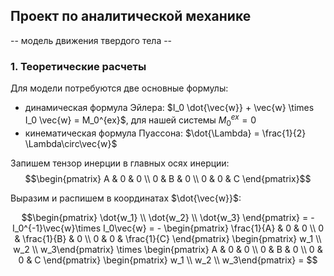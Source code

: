 ## Проект по аналитической механике
-- модель движения твердого тела --

### 1. Теоретические расчеты
Для модели потребуются две основные формулы:
* динамическая формула Эйлера: $I_0 \dot{\vec{w}} + \vec{w} \times I_0 \vec{w} = M_0^{ex}$, для нашей системы $M_0^{ex} = 0$
* кинематическая формула Пуассона: $\dot{\Lambda} = \frac{1}{2} \Lambda\circ\vec{w}$

Запишем тензор инерции в главных осях инерции:
$$\begin{pmatrix}
  A & 0 & 0 \\
  0 & B & 0 \\
  0 & 0 & C \end{pmatrix}$$

Выразим и распишем в координатах $\dot{\vec{w}}$:

$$\begin{pmatrix}
  \dot{w_1} \\
  \dot{w_2} \\
  \dot{w_3} \end{pmatrix} = -I_0^{-1}\vec{w}\times I_0\vec{w} = - \begin{pmatrix}
  \frac{1}{A} & 0 & 0 \\
  0 & \frac{1}{B} & 0 \\
  0 & 0 & \frac{1}{C} \end{pmatrix} \begin{pmatrix} w_1 \\ w_2 \\ w_3\end{pmatrix} \times \begin{pmatrix}
  A & 0 & 0 \\
  0 & B & 0 \\
  0 & 0 & C \end{pmatrix} \begin{pmatrix}  w_1 \\ w_2 \\ w_3\end{pmatrix} = $$
